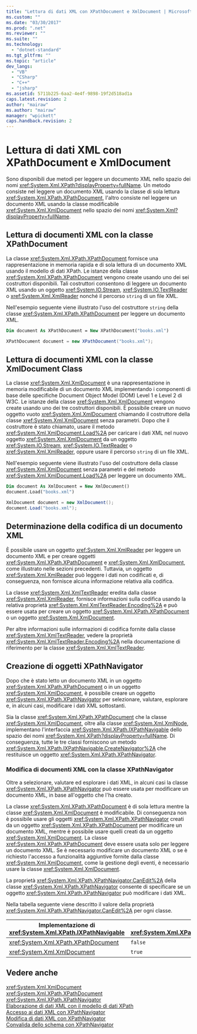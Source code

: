 ```yaml
---
title: "Lettura di dati XML con XPathDocument e XmlDocument | Microsoft Docs"
ms.custom: ""
ms.date: "03/30/2017"
ms.prod: ".net"
ms.reviewer: ""
ms.suite: ""
ms.technology: 
  - "dotnet-standard"
ms.tgt_pltfrm: ""
ms.topic: "article"
dev_langs: 
  - "VB"
  - "CSharp"
  - "C++"
  - "jsharp"
ms.assetid: 5711b225-6aa2-4e4f-9898-19f2d518ad1a
caps.latest.revision: 2
author: "mairaw"
ms.author: "mairaw"
manager: "wpickett"
caps.handback.revision: 2
---
```

# Lettura di dati XML con XPathDocument e XmlDocument
Sono disponibili due metodi per leggere un documento XML nello spazio dei nomi <xref:System.Xml.XPath?displayProperty=fullName>.  Un metodo consiste nel leggere un documento XML usando la classe di sola lettura <xref:System.Xml.XPath.XPathDocument>, l'altro consiste nel leggere un documento XML usando la classe modificabile <xref:System.Xml.XmlDocument> nello spazio dei nomi <xref:System.Xml?displayProperty=fullName>.  
  
## Lettura di documenti XML con la classe XPathDocument  
 La classe <xref:System.Xml.XPath.XPathDocument> fornisce una rappresentazione in memoria rapida e di sola lettura di un documento XML usando il modello di dati XPath.  Le istanze della classe <xref:System.Xml.XPath.XPathDocument> vengono create usando uno dei sei costruttori disponibili.  Tali costruttori consentono di leggere un documento XML usando un oggetto <xref:System.IO.Stream>, <xref:System.IO.TextReader> o <xref:System.Xml.XmlReader> nonché il percorso `string` di un file XML.  
  
 Nell'esempio seguente viene illustrato l'uso del costruttore `string` della classe <xref:System.Xml.XPath.XPathDocument> per leggere un documento XML.  
  
```vb  
Dim document As XPathDocument = New XPathDocument("books.xml")  
```  
  
```csharp  
XPathDocument document = new XPathDocument("books.xml");  
```  
  
## Lettura di documenti XML con la classe XmlDocument Class  
 La classe <xref:System.Xml.XmlDocument> è una rappresentazione in memoria modificabile di un documento XML implementando i componenti di base delle specifiche Document Object Model \(DOM\) Level 1 e Level 2 di W3C.  Le istanze della classe <xref:System.Xml.XmlDocument> vengono create usando uno dei tre costruttori disponibili.  È possibile creare un nuovo oggetto vuoto <xref:System.Xml.XmlDocument> chiamando il costruttore della classe <xref:System.Xml.XmlDocument> senza parametri.  Dopo che il costruttore è stato chiamato, usare il metodo <xref:System.Xml.XmlDocument.Load%2A> per caricare i dati XML nel nuovo oggetto <xref:System.Xml.XmlDocument> da un oggetto <xref:System.IO.Stream>, <xref:System.IO.TextReader> o <xref:System.Xml.XmlReader>, oppure usare il percorso `string` di un file XML.  
  
 Nell'esempio seguente viene illustrato l'uso del costruttore della classe <xref:System.Xml.XmlDocument> senza parametri e del metodo <xref:System.Xml.XmlDocument.Load%2A> per leggere un documento XML.  
  
```vb  
Dim document As XmlDocument = New XmlDocument()  
document.Load("books.xml")  
```  
  
```csharp  
XmlDocument document = new XmlDocument();  
document.Load("books.xml");  
```  
  
## Determinazione della codifica di un documento XML  
 È possibile usare un oggetto <xref:System.Xml.XmlReader> per leggere un documento XML e per creare oggetti <xref:System.Xml.XPath.XPathDocument> e <xref:System.Xml.XmlDocument>, come illustrato nelle sezioni precedenti.  Tuttavia, un oggetto <xref:System.Xml.XmlReader> può leggere i dati non codificati e, di conseguenza, non fornisce alcuna informazione relativa alla codifica.  
  
 La classe <xref:System.Xml.XmlTextReader> eredita dalla classe <xref:System.Xml.XmlReader>, fornisce informazioni sulla codifica usando la relativa proprietà <xref:System.Xml.XmlTextReader.Encoding%2A> e può essere usata per creare un oggetto <xref:System.Xml.XPath.XPathDocument> o un oggetto <xref:System.Xml.XmlDocument>.  
  
 Per altre informazioni sulle informazioni di codifica fornite dalla classe <xref:System.Xml.XmlTextReader>, vedere la proprietà <xref:System.Xml.XmlTextReader.Encoding%2A> nella documentazione di riferimento per la classe <xref:System.Xml.XmlTextReader>.  
  
## Creazione di oggetti XPathNavigator  
 Dopo che è stato letto un documento XML in un oggetto <xref:System.Xml.XPath.XPathDocument> o in un oggetto <xref:System.Xml.XmlDocument>, è possibile creare un oggetto <xref:System.Xml.XPath.XPathNavigator> per selezionare, valutare, esplorare e, in alcuni casi, modificare i dati XML sottostanti.  
  
 Sia la classe <xref:System.Xml.XPath.XPathDocument> che la classe <xref:System.Xml.XmlDocument>, oltre alla classe <xref:System.Xml.XmlNode>, implementano l'interfaccia <xref:System.Xml.XPath.IXPathNavigable> dello spazio dei nomi <xref:System.Xml.XPath?displayProperty=fullName>.  Di conseguenza, tutte le tre classi forniscono un metodo <xref:System.Xml.XPath.IXPathNavigable.CreateNavigator%2A> che restituisce un oggetto <xref:System.Xml.XPath.XPathNavigator>.  
  
### Modifica di documenti XML con la classe XPathNavigator  
 Oltre a selezionare, valutare ed esplorare i dati XML, in alcuni casi la classe <xref:System.Xml.XPath.XPathNavigator> può essere usata per modificare un documento XML, in base all'oggetto che l'ha creato.  
  
 La classe <xref:System.Xml.XPath.XPathDocument> è di sola lettura mentre la classe <xref:System.Xml.XmlDocument> è modificabile. Di conseguenza non è possibile usare gli oggetti <xref:System.Xml.XPath.XPathNavigator> creati da un oggetto <xref:System.Xml.XPath.XPathDocument> per modificare un documento XML, mentre è possibile usare quelli creati da un oggetto <xref:System.Xml.XmlDocument>.  La classe <xref:System.Xml.XPath.XPathDocument> deve essere usata solo per leggere un documento XML.  Se è necessario modificare un documento XML o se è richiesto l'accesso a funzionalità aggiuntive fornite dalla classe <xref:System.Xml.XmlDocument>, come la gestione degli eventi, è necessario usare la classe <xref:System.Xml.XmlDocument>.  
  
 La proprietà <xref:System.Xml.XPath.XPathNavigator.CanEdit%2A> della classe <xref:System.Xml.XPath.XPathNavigator> consente di specificare se un oggetto <xref:System.Xml.XPath.XPathNavigator> può modificare i dati XML.  
  
 Nella tabella seguente viene descritto il valore della proprietà <xref:System.Xml.XPath.XPathNavigator.CanEdit%2A> per ogni classe.  
  
|Implementazione di <xref:System.Xml.XPath.IXPathNavigable>|Valore di <xref:System.Xml.XPath.XPathNavigator.CanEdit%2A>|  
|------------------------------------------------------------------------------------------------------------------------------------------------------------------|----------------------------------------------------------------------------------------------------------------------------------------------------------------|  
|<xref:System.Xml.XPath.XPathDocument>|`false`|  
|<xref:System.Xml.XmlDocument>|`true`|  
  
## Vedere anche  
 <xref:System.Xml.XmlDocument>   
 <xref:System.Xml.XPath.XPathDocument>   
 <xref:System.Xml.XPath.XPathNavigator>   
 [Elaborazione di dati XML con il modello di dati XPath](../../../../docs/standard/data/xml/process-xml-data-using-the-xpath-data-model.md)   
 [Accesso ai dati XML con XPathNavigator](../../../../docs/standard/data/xml/accessing-xml-data-using-xpathnavigator.md)   
 [Modifica di dati XML con XPathNavigator](../../../../docs/standard/data/xml/editing-xml-data-using-xpathnavigator.md)   
 [Convalida dello schema con XPathNavigator](../../../../docs/standard/data/xml/schema-validation-using-xpathnavigator.md)